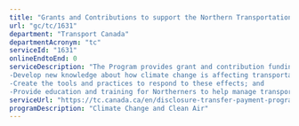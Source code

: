 ```yaml
---
title: "Grants and Contributions to support the Northern Transportation Adaptation Initiative"
url: "gc/tc/1631"
department: "Transport Canada"
departmentAcronym: "tc"
serviceId: "1631"
onlineEndtoEnd: 0
serviceDescription: "The Program provides grant and contribution funding to support projects that:
-Develop new knowledge about how climate change is affecting transportation systems in the north;
-Create the tools and practices to respond to these effects; and
-Provide education and training for Northerners to help manage transportation systems affected by climate change."
serviceUrl: "https://tc.canada.ca/en/disclosure-transfer-payment-programs-under-5-million#table17"
programDescription: "Climate Change and Clean Air"
---
```

